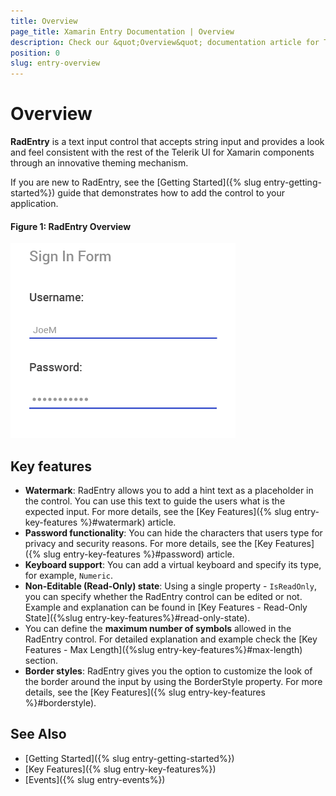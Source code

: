 ```yaml
---
title: Overview
page_title: Xamarin Entry Documentation | Overview
description: Check our &quot;Overview&quot; documentation article for Telerik Entry for Xamarin control.
position: 0
slug: entry-overview
---
```


# Overview

**RadEntry** is a text input control that accepts string input and provides a look and feel consistent with the rest of the Telerik UI for Xamarin components through an innovative theming mechanism.

If you are new to RadEntry, see the [Getting Started]({% slug entry-getting-started%}) guide that demonstrates how to add the control to your application.

#### Figure 1: RadEntry Overview
![Entry Overview](images/entry_overview.png "Entry Overview")

## Key features

* **Watermark**: RadEntry allows you to add a hint text as a placeholder in the control. You can use this text to guide the users what is the expected input. For more details, see the [Key Features]({% slug entry-key-features %}#watermark) article.
* **Password functionality**: You can hide the characters that users type for privacy and security reasons. For more details, see the [Key Features]({% slug entry-key-features %}#password) article.
* **Keyboard support**: You can add a virtual keyboard and specify its type, for example, `Numeric`.
* **Non-Editable (Read-Only) state**: Using a single property - `IsReadOnly`, you can specify whether the RadEntry control can be edited or not. Example and explanation can be found in [Key Features - Read-Only State]({%slug entry-key-features%}#read-only-state).
* You can define the **maximum number of symbols** allowed in the RadEntry control. For detailed explanation and example check the [Key Features - Max Length]({%slug entry-key-features%}#max-length) section.
* **Border styles**: RadEntry gives you the option to customize the look of the border around the input by using the BorderStyle property. For more details, see the [Key Features]({% slug entry-key-features %}#borderstyle).

## See Also

- [Getting Started]({% slug entry-getting-started%})
- [Key Features]({% slug entry-key-features%})
- [Events]({% slug entry-events%})
